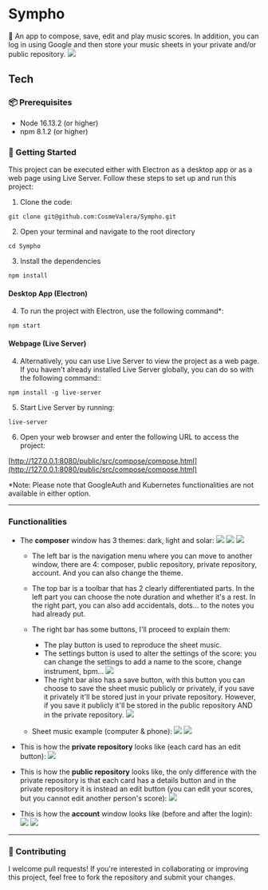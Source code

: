 # Sympho
🎵 An app to compose, save, edit and play music scores. In addition, you can log in using Google and then store your music sheets in your private and/or public repository.
![](public/icons/readme_3.PNG)

## Tech
### 📦 Prerequisites

- Node 16.13.2 (or higher)
- npm 8.1.2 (or higher)

### 🚀 Getting Started
This project can be executed either with Electron as a desktop app or as a web page using Live Server. Follow these steps to set up and run this project:
1. Clone the code:
```
git clone git@github.com:CosmeValera/Sympho.git
```

2. Open your terminal and navigate to the root directory
```
cd Sympho
```

3. Install the dependencies
```
npm install
```

#### Desktop App (Electron)
4. To run the project with Electron, use the following command*:
```
npm start
```

#### Webpage (Live Server)
4. Alternatively, you can use Live Server to view the project as a web page. If you haven't already installed Live Server globally, you can do so with the following command::
```
npm install -g live-server
```
5. Start Live Server by running:
```
live-server
```

6. Open your web browser and enter the following URL to access the project:
  
[http://127.0.0.1:8080/public/src/compose/compose.html](http://127.0.0.1:8080/public/src/compose/compose.html)

*Note: Please note that GoogleAuth and Kubernetes functionalities are not available in either option.

---

### Functionalities
- The **composer** window has 3 themes: dark, light and solar:
![](public/icons/readme_1.PNG)
![](public/icons/readme_2.PNG)
![](public/icons/readme_3.PNG)

  - The left bar is the navigation menu where you can move to another window, there are 4: composer, public repository, private repository, account. And you can also change the theme.
  - The top bar is a toolbar that has 2 clearly differentiated parts. In the left part you can choose the note duration and whether it's a rest. In the right part, you can also add accidentals, dots... to the notes you had already put.
  - The right bar has some buttons, I'll proceed to explain them:
    - The play button is used to reproduce the sheet music.
    - The settings button is used to alter the settings of the score: you can change the settings to add a name to the score, change instrument, bpm... 
    ![](public/icons/readme_6.PNG)
    - The right bar also has a save button, with this button you can choose to save the sheet music publicly or privately, if you save it privately it'll be stored just in your private repository. However, if you save it publicly it'll be stored in the public repository AND in the private repository. 
    ![](public/icons/readme_7.PNG)

  - Sheet music example (computer & phone):
  ![](public/icons/readme_4.PNG)
  ![](public/icons/readme_5.PNG)

- This is how the **private repository** looks like (each card has an edit button):
![](public/icons/readme_8-private.PNG)

- This is how the **public repository** looks like, the only difference with the private repository is that each card has a details button and in the private repository it is instead an edit button (you can edit your scores, but you cannot edit another person's score):
![](public/icons/readme_8-public.PNG)

- This is how the **account** window looks like (before and after the login):
![](public/icons/readme_9.PNG)
![](public/icons/readme_10.PNG)

---

### 👥 Contributing
I welcome pull requests! If you're interested in collaborating or improving this project, feel free to fork the repository and submit your changes.
